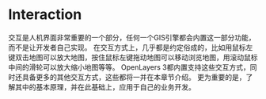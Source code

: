 # Interaction
交互是人机界面非常重要的一个部分，任何一个GIS引擎都会内置这一部分功能，而不是让开发者自己实现。 在交互方式上，几乎都是约定俗成的，比如用鼠标左键双击地图可以放大地图，按住鼠标左键拖动地图可以移动浏览地图，用滚动鼠标中间的滑轮可以放大缩小地图等等。 OpenLayers 3都内置支持这些交互方式，同时还具备更多的其他交互方式，这些都将一并在本章节介绍。 更为重要的是，了解其中的基本原理，并在此基础上，应用于自己的业务开发。